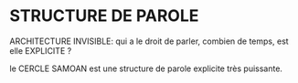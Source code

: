 # STRUCTURE DE PAROLE

ARCHITECTURE INVISIBLE: qui a le droit de parler, combien de temps, est elle EXPLICITE ?

le CERCLE SAMOAN est une structure de parole explicite très puissante.
